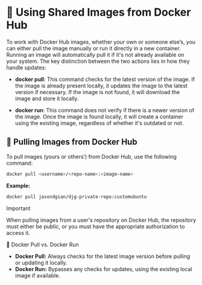 # 📌 Using Shared Images from Docker Hub
To work with Docker Hub images, whether your own or someone else’s, you can either pull the image manually or run it directly in a new container. Running an image will automatically pull it if it's not already available on your system.
The key distinction between the two actions lies in how they handle updates:
- **docker pull**: This command checks for the latest version of the image. If the image is already present locally, it updates the image to the latest version if necessary. If the image is not found, it will download the image and store it locally.

- **docker run**: This command does not verify if there is a newer version of the image. Once the image is found locally, it will create a container using the existing image, regardless of whether it's outdated or not.

## 🔹 Pulling Images from Docker Hub
To pull images (yours or others’) from Docker Hub, use the following command:
```bash
docker pull <username>/<repo-name>:<image-name>
```

**Example:**
```bash
docker pull jasondgian/djg-private-repo:customubuntu
```

> [!Important]
> When pulling images from a user's repository on Docker Hub, the repository must either be public, or you must have the appropriate authorization to access it.

🔹 Docker Pull vs. Docker Run
- **Docker Pull:** Always checks for the latest image version before pulling or updating it locally.
- **Docker Run:** Bypasses any checks for updates, using the existing local image if available.
